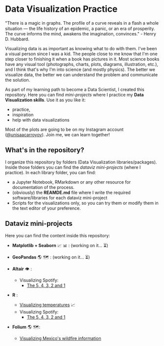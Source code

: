 # Data Visualization Practice
"There is a magic in graphs. The proﬁle of a curve reveals in a ﬂash a whole situation 
— the life history of an epidemic, a panic, or an era of prosperity. The curve informs 
the mind, awakens the imagination, convinces." - Henry D. Hubbard.

Visualizing data is as important as knowing what to do with them. I've been a visual 
person since I was a kid. The people close to me know that I'm one step closer to 
finishing it when a book has pictures in it. Most science books 
have any visual tool (photographs, charts, plots, diagrams, illustration, etc.), and I 
think that's why I'm into science (and mostly physics). The better we visualize data, 
the better we can understand the problem and communicate the solution.

As part of my learning path to become a Data Scientist, I created this repository. 
Here you can find _mini-projects_ where I practice my **Data Visualization skills**. 
Use it as you like it:
* practice,
* inspiration
* help with data visualizations

Most of the plots are going to be on my Instagram account 
([@unisaacarroyov](https://www.instagram.com/unisaacarroyov/)). Join me, we can learn together!

## What's in the repository?
I organize this repository by folders (Data Visualization libraries/packages). Inside those folders you can find the _dataviz mini-projects_ 
(where I practice). In each library folder, you can find:

* a Jupyter Notebook, RMarkdown or any other resource for documentation of the process.
* (obviously) the **REAMDE.md** file where I write the required software/libraries for each dataviz mini-project
* Scripts for the visualizations only, so you can try them or modify them in the text editor of your preference.

## Dataviz mini-projects
Here you can find the content inside this repository:
* **Matplotlib + Seaborn** :chart_with_upwards_trend: :bar_chart: : (working on it... :hourglass_flowing_sand:)
* **GeoPandas** :earth_americas: :world_map: : (working on it... :hourglass_flowing_sand:)
* **Altair** :eye: :
  * Visualizing Spotify:
    * [The 5, 4, 3, 2 and 1](https://github.com/isaacarroyov/data_visualization_practice/tree/master/Altair#the-5-4-3-2-and-1)
* **R** :
  * [Visualizing temperatures](https://github.com/isaacarroyov/data_visualization_practice/tree/master/R#visualizing-temperatures-01) :chart_with_upwards_trend:
  * Visualizing Spotify:
    * [The 5, 4, 3, 2 and 1](https://github.com/isaacarroyov/data_visualization_practice/tree/master/R#the-5-4-3-2-and-1)

* **Folium** :earth_americas: :world_map::
  * [Visualizing Mexico's wildfire information](https://github.com/isaacarroyov/data_visualization_practice/tree/master/Folium/Wildfires)
